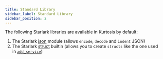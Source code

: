 ```yaml
---
title: Standard Library
sidebar_label: Standard Library
sidebar_position: 2
---
```


The following Starlark libraries are available in Kurtosis by default:

1. The Starlark [json](https://github.com/google/starlark-go/blob/master/lib/json/json.go#L28-L74) module (allows `encode`, `decode` and `indent` JSON)
2. The Starlark [struct](https://github.com/google/starlark-go/blob/master/starlarkstruct/struct.go) builtin (allows you to create `structs` like the one used in [`add_service`][add-service-reference])

<!--------------------------------------- ONLY LINKS BELOW HERE -------------------------------->
[add-service-reference]: ./plan.md#add_services
